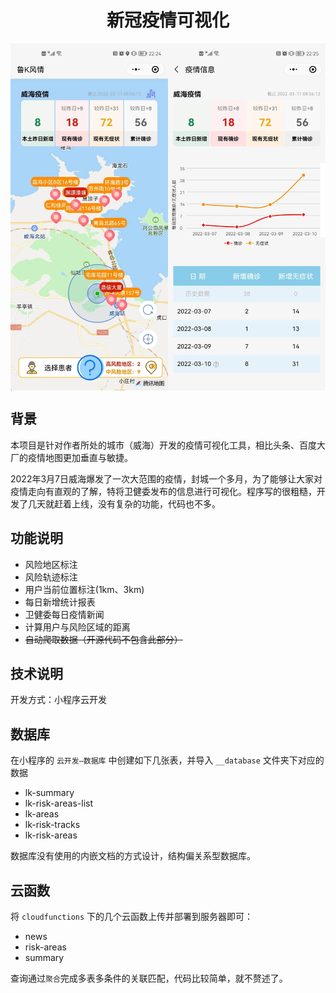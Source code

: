 <h1 align="center">新冠疫情可视化</h1>
<div style="display: flex;">
<img src="https://github.com/border1px/COVID-19-Visualization/blob/main/__imgs/img1.png?raw=true" style="width: 50%">
<img src="https://github.com/border1px/COVID-19-Visualization/blob/main/__imgs/img2.png?raw=true" style="width: 50%">
</div>

## 背景
​		本项目是针对作者所处的城市（威海）开发的疫情可视化工具，相比头条、百度大厂的疫情地图更加垂直与敏捷。

​		2022年3月7日威海爆发了一次大范围的疫情，封城一个多月，为了能够让大家对疫情走向有直观的了解，特将卫健委发布的信息进行可视化。程序写的很粗糙，开发了几天就赶着上线，没有复杂的功能，代码也不多。


## 功能说明
- 风险地区标注
- 风险轨迹标注
- 用户当前位置标注(1km、3km)
- 每日新增统计报表
- 卫健委每日疫情新闻
- 计算用户与风险区域的距离
- ~~自动爬取数据（开源代码不包含此部分）~~


## 技术说明
开发方式：小程序云开发


## 数据库
在小程序的 `云开发—数据库` 中创建如下几张表，并导入 `__database` 文件夹下对应的数据

- lk-summary 
- lk-risk-areas-list 
- lk-areas
- lk-risk-tracks
- lk-risk-areas

数据库没有使用的内嵌文档的方式设计，结构偏关系型数据库。


## 云函数
将 `cloudfunctions` 下的几个云函数上传并部署到服务器即可：

- news
- risk-areas
- summary

查询通过`聚合`完成多表多条件的关联匹配，代码比较简单，就不赘述了。
